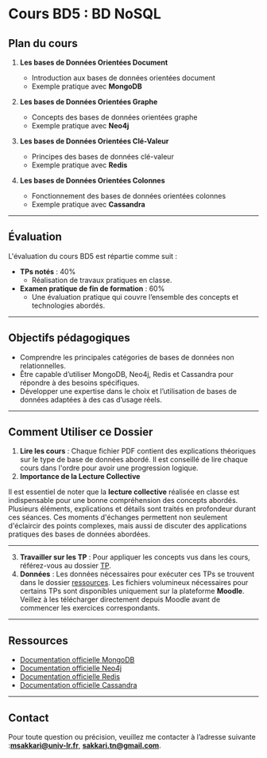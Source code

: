 # Cours BD5 : BD NoSQL

## Plan du cours

1. **Les bases de Données Orientées Document**  
   - Introduction aux bases de données orientées document  
   - Exemple pratique avec **MongoDB**  

2. **Les bases de Données Orientées Graphe**  
   - Concepts des bases de données orientées graphe  
   - Exemple pratique avec **Neo4j**    

3. **Les bases de Données Orientées Clé-Valeur**  
   - Principes des bases de données clé-valeur  
   - Exemple pratique avec **Redis**  

4. **Les bases de Données Orientées Colonnes**  
   - Fonctionnement des bases de données orientées colonnes  
   - Exemple pratique avec **Cassandra**  

---

## Évaluation

L'évaluation du cours BD5 est répartie comme suit :  

- **TPs notés** : 40%  
  - Réalisation de travaux pratiques en classe.   
- **Examen pratique de fin de formation** : 60%  
  - Une évaluation pratique qui couvre l’ensemble des concepts et technologies abordés.  

---

## Objectifs pédagogiques

- Comprendre les principales catégories de bases de données non relationnelles.  
- Être capable d’utiliser MongoDB, Neo4j, Redis et Cassandra pour répondre à des besoins spécifiques.  
- Développer une expertise dans le choix et l’utilisation de bases de données adaptées à des cas d’usage réels.  

---
## Comment Utiliser ce Dossier

1. **Lire les cours** : Chaque fichier PDF contient des explications théoriques sur le type de base de données abordé. Il est conseillé de lire chaque cours dans l'ordre pour avoir une progression logique.
2. **Importance de la Lecture Collective**

Il est essentiel de noter que la **lecture collective** réalisée en classe est indispensable pour une bonne compréhension des concepts abordés. Plusieurs éléments, explications et détails sont traités en profondeur durant ces séances. Ces moments d'échanges permettent non seulement d'éclaircir des points complexes, mais aussi de discuter des applications pratiques des bases de données abordées.

---

3. **Travailler sur les TP** : Pour appliquer les concepts vus dans les cours, référez-vous au dossier [TP](/tp).
4. **Données** : Les données nécessaires pour exécuter ces TPs se trouvent dans le dossier [ressources](../docs/ressources).
   Les fichiers volumineux nécessaires pour certains TPs sont disponibles uniquement sur la plateforme **Moodle**.
   Veillez à les télécharger directement depuis Moodle avant de commencer les exercices correspondants.  


---
## Ressources

- [Documentation officielle MongoDB](https://www.mongodb.com/docs)  
- [Documentation officielle Neo4j](https://neo4j.com/docs)  
- [Documentation officielle Redis](https://redis.io/docs)  
- [Documentation officielle Cassandra](https://cassandra.apache.org/doc/latest/)  

---

## Contact

Pour toute question ou précision, veuillez me contacter à l’adresse suivante :**msakkari@univ-lr.fr**, **sakkari.tn@gmail.com**.
